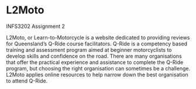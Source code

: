 # L2Moto

INFS3202 Assignment 2

L2Moto, or Learn-to-Motorcycle is a website dedicated to providing reviews for Queensland’s Q-Ride course facilitators. Q-Ride is a competency based training and assessment program aimed at beginner motorcyclists to develop skills and confidence on the road. There are many organisations that offer the practical experience and assistance to complete the Q-Ride program, but choosing the right organisation can sometimes be a challenge. L2Moto applies online resources to help narrow down the best organisation to attend Q-Ride.
